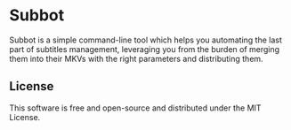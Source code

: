 # Subbot

Subbot is a simple command-line tool which helps you automating the last part of
subtitles management, leveraging you from the burden of merging them into their MKVs with
the right parameters and distributing them.

## License
This software is free and open-source and distributed under the MIT License.
